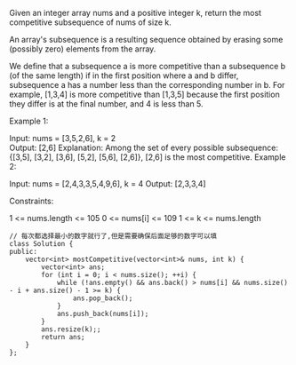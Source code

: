 Given an integer array nums and a positive integer k, return the most competitive subsequence of nums of size k.

An array's subsequence is a resulting sequence obtained by erasing some (possibly zero) elements from the array.

We define that a subsequence a is more competitive than a subsequence b (of the same length) if in the first position where a and b differ, subsequence a has a number less than the corresponding number in b. For example, [1,3,4] is more competitive than [1,3,5] because the first position they differ is at the final number, and 4 is less than 5.

 

Example 1:

Input: nums = [3,5,2,6], k = 2  
Output: [2,6]
Explanation: Among the set of every possible subsequence: {[3,5], [3,2], [3,6], [5,2], [5,6], [2,6]}, [2,6] is the most competitive.
Example 2:

Input: nums = [2,4,3,3,5,4,9,6], k = 4
Output: [2,3,3,4]
 

Constraints:

1 <= nums.length <= 105
0 <= nums[i] <= 109 
1 <= k <= nums.length

```
// 每次都选择最小的数字就行了,但是需要确保后面足够的数字可以填
class Solution {
public:
    vector<int> mostCompetitive(vector<int>& nums, int k) {
        vector<int> ans;
        for (int i = 0; i < nums.size(); ++i) {
            while (!ans.empty() && ans.back() > nums[i] && nums.size() - i + ans.size() - 1 >= k) {
                ans.pop_back();
            }
            ans.push_back(nums[i]);
        }
        ans.resize(k);;
        return ans;
    }
};
```
